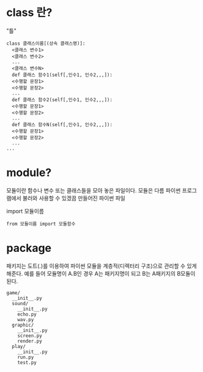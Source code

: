 # class 란?

"틀"

```
class 클래스이름[(상속 클래스명)]:
  <클래스 변수1>
  <클래스 변수2>
  ...
  <클래스 변수N>
  def 클래스 함수1(self[,인수1, 인수2,,,]):
  <수행할 문장1>
  <수행할 문장2>
  ...
  def 클래스 함수2(self[,인수1, 인수2,,,]):
  <수행할 문장1>
  <수행할 문장2>
  ...
  def 클래스 함수N(self[,인수1, 인수2,,,]):
  <수행할 문장1>
  <수행할 문장2>
  ...
...
```

# module?

모듈이란 함수나 변수 또는 클래스들을 모아 놓은 파일이다.
모듈은 다름 파이썬 프로그램에서 불러와 사용할 수 있겠끔 만들어진 파이썬 파일

import 모듈이름

```
from 모듈이름 import 모듈함수
```

# package

패키지는 도트(.)를 이용하여 파이썬 모듈을 계층적(디렉터리 구조)으로 관리할 수 있게 해준다.
예를 들어 모듈명이 A.B인 경우 A는 패키지명이 되고 B는 A패키지의 B모듈이 된다.

```
game/
  __init__.py
  sound/
    __init__.py
    echo.py
    wav.py
  graphic/
    __init__.py
    screen.py
    render.py
  play/
    __init__.py
    run.py
    test.py
```
